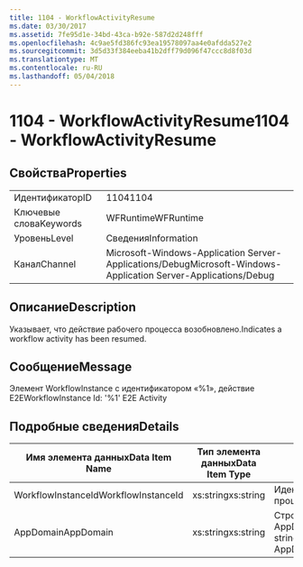 ```yaml
---
title: 1104 - WorkflowActivityResume
ms.date: 03/30/2017
ms.assetid: 7fe95d1e-34bd-43ca-b92e-587d2d248fff
ms.openlocfilehash: 4c9ae5fd386fc93ea19578097aa4e0afdda527e2
ms.sourcegitcommit: 3d5d33f384eeba41b2dff79d096f47ccc8d8f03d
ms.translationtype: MT
ms.contentlocale: ru-RU
ms.lasthandoff: 05/04/2018
---
```

# <a name="1104---workflowactivityresume"></a><span data-ttu-id="48bba-102">1104 - WorkflowActivityResume</span><span class="sxs-lookup"><span data-stu-id="48bba-102">1104 - WorkflowActivityResume</span></span>
## <a name="properties"></a><span data-ttu-id="48bba-103">Свойства</span><span class="sxs-lookup"><span data-stu-id="48bba-103">Properties</span></span>  
  
|||  
|-|-|  
|<span data-ttu-id="48bba-104">Идентификатор</span><span class="sxs-lookup"><span data-stu-id="48bba-104">ID</span></span>|<span data-ttu-id="48bba-105">1104</span><span class="sxs-lookup"><span data-stu-id="48bba-105">1104</span></span>|  
|<span data-ttu-id="48bba-106">Ключевые слова</span><span class="sxs-lookup"><span data-stu-id="48bba-106">Keywords</span></span>|<span data-ttu-id="48bba-107">WFRuntime</span><span class="sxs-lookup"><span data-stu-id="48bba-107">WFRuntime</span></span>|  
|<span data-ttu-id="48bba-108">Уровень</span><span class="sxs-lookup"><span data-stu-id="48bba-108">Level</span></span>|<span data-ttu-id="48bba-109">Сведения</span><span class="sxs-lookup"><span data-stu-id="48bba-109">Information</span></span>|  
|<span data-ttu-id="48bba-110">Канал</span><span class="sxs-lookup"><span data-stu-id="48bba-110">Channel</span></span>|<span data-ttu-id="48bba-111">Microsoft-Windows-Application Server-Applications/Debug</span><span class="sxs-lookup"><span data-stu-id="48bba-111">Microsoft-Windows-Application Server-Applications/Debug</span></span>|  
  
## <a name="description"></a><span data-ttu-id="48bba-112">Описание</span><span class="sxs-lookup"><span data-stu-id="48bba-112">Description</span></span>  
 <span data-ttu-id="48bba-113">Указывает, что действие рабочего процесса возобновлено.</span><span class="sxs-lookup"><span data-stu-id="48bba-113">Indicates a workflow activity has been resumed.</span></span>  
  
## <a name="message"></a><span data-ttu-id="48bba-114">Сообщение</span><span class="sxs-lookup"><span data-stu-id="48bba-114">Message</span></span>  
 <span data-ttu-id="48bba-115">Элемент WorkflowInstance с идентификатором «%1», действие E2E</span><span class="sxs-lookup"><span data-stu-id="48bba-115">WorkflowInstance Id: '%1' E2E Activity</span></span>  
  
## <a name="details"></a><span data-ttu-id="48bba-116">Подробные сведения</span><span class="sxs-lookup"><span data-stu-id="48bba-116">Details</span></span>  
  
|<span data-ttu-id="48bba-117">Имя элемента данных</span><span class="sxs-lookup"><span data-stu-id="48bba-117">Data Item Name</span></span>|<span data-ttu-id="48bba-118">Тип элемента данных</span><span class="sxs-lookup"><span data-stu-id="48bba-118">Data Item Type</span></span>|<span data-ttu-id="48bba-119">Описание</span><span class="sxs-lookup"><span data-stu-id="48bba-119">Description</span></span>|  
|--------------------|--------------------|-----------------|  
|<span data-ttu-id="48bba-120">WorkflowInstanceId</span><span class="sxs-lookup"><span data-stu-id="48bba-120">WorkflowInstanceId</span></span>|<span data-ttu-id="48bba-121">xs:string</span><span class="sxs-lookup"><span data-stu-id="48bba-121">xs:string</span></span>|<span data-ttu-id="48bba-122">Идентификатор экземпляра рабочего процесса.</span><span class="sxs-lookup"><span data-stu-id="48bba-122">The workflow instance id.</span></span>|  
|<span data-ttu-id="48bba-123">AppDomain</span><span class="sxs-lookup"><span data-stu-id="48bba-123">AppDomain</span></span>|<span data-ttu-id="48bba-124">xs:string</span><span class="sxs-lookup"><span data-stu-id="48bba-124">xs:string</span></span>|<span data-ttu-id="48bba-125">Строка, возвращаемая AppDomain.CurrentDomain.FriendlyName.</span><span class="sxs-lookup"><span data-stu-id="48bba-125">The string returned by AppDomain.CurrentDomain.FriendlyName.</span></span>|
